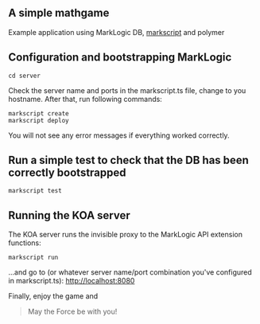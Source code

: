 ## A simple mathgame
Example application using MarkLogic DB, [markscript](https://github.com/christyharagan/markscript) and polymer

## Configuration and bootstrapping MarkLogic
`cd server`

Check the server name and ports in the markscript.ts file, change to you hostname.
After that, run following commands:

```
markscript create
markscript deploy
```

You will not see any error messages if everything worked correctly.

## Run a simple test to check that the DB has been correctly bootstrapped

`markscript test`

## Running the KOA server

The KOA server runs the invisible proxy to the MarkLogic API extension functions:

`markscript run`

...and go to (or whatever server name/port combination you've configured in markscript.ts):
[http://localhost:8080](http://localhost:8080)

Finally, enjoy the game and
> May the Force be with you!
